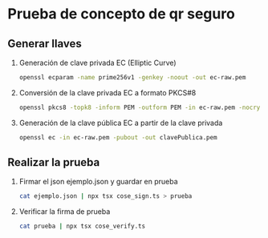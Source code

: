 # Prueba de concepto de qr seguro

## Generar llaves
1. Generación de clave privada EC (Elliptic Curve)
    ```bash
    openssl ecparam -name prime256v1 -genkey -noout -out ec-raw.pem
    ```
2. Conversión de la clave privada EC a formato PKCS#8
    ```bash
    openssl pkcs8 -topk8 -inform PEM -outform PEM -in ec-raw.pem -nocrypt -out llavePrivada.p8
    ```
3. Generación de la clave pública EC a partir de la clave privada
    ```bash
    openssl ec -in ec-raw.pem -pubout -out clavePublica.pem
    ```

## Realizar la prueba
1. Firmar el json ejemplo.json y guardar en prueba
    ```bash
    cat ejemplo.json | npx tsx cose_sign.ts > prueba
    ```
2. Verificar la firma de prueba
    ```bash
    cat prueba | npx tsx cose_verify.ts
    ```